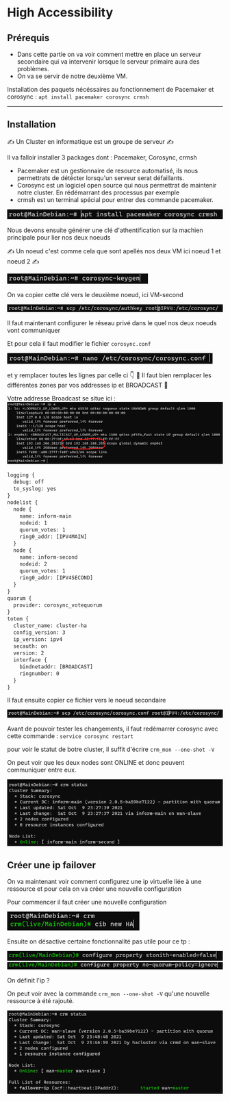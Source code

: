 # High Accessibility

## Prérequis

- Dans cette partie on va voir comment mettre en place un serveur secondaire qui va intervenir lorsque le serveur primaire aura des problèmes.
- On va se servir de notre deuxième VM.

Installation des paquets nécéssaires au fonctionnement de Pacemaker et corosync : 
`apt install pacemaker corosync crmsh`

------------

## Installation

✍️ Un Cluster en informatique est un groupe de serveur ✍️

Il va falloir installer 3 packages dont : Pacemaker, Corosync, crmsh

- Pacemaker est un gestionnaire de resource automatisé, ils nous permettrats de détécter lorsqu'un serveur serat défaillants.  
- Corosync est un logiciel open source qui nous permettrat de maintenir notre cluster. En rédémarrant des processus par exemple
- crmsh est un terminal spécial pour entrer des commande pacemaker.

![installation](../Screens/2021-10-09-235650.png)

Nous devons ensuite générer une clé d'athentification sur la machien principale pour lier nos deux noeuds

✍️ Un noeud c'est comme cela que sont apellés nos deux VM ici noeud 1 et noeud 2 ✍️

![](../Screens/2021-10-09-235812.png)

On va copier cette clé vers le deuxième noeud, ici VM-second

![](../Screens/2021-10-09-235912.png)  

Il faut maintenant configurer le réseau privé dans le quel nos deux noeuds vont communiquer  

Et pour cela il faut modifier le fichier `corosync.conf`

![](../Screens/2021-10-10-143544.png)

et y remplacer toutes les lignes par celle ci 👇
🚨 Il faut bien remplacer les différentes zones par vos addresses ip et BROADCAST 🚨

Votre addresse Broadcast se situe ici :
![](../Screens/2021-10-10-144551.png)

````
logging {
  debug: off
  to_syslog: yes
}
nodelist {
  node {
    name: inform-main
    nodeid: 1
    quorum_votes: 1
    ring0_addr: [IPV4MAIN]
  }
  node {
    name: inform-second
    nodeid: 2
    quorum_votes: 1
    ring0_addr: [IPV4SECOND]
  }
}
quorum {
  provider: corosync_votequorum
}
totem {
  cluster_name: cluster-ha
  config_version: 3
  ip_version: ipv4
  secauth: on
  version: 2
  interface {
    bindnetaddr: [BROADCAST]
    ringnumber: 0
  }
}
````

Il faut ensuite copier ce fichier vers le noeud secondaire 

![](../Screens/2021-10-10-144908.png)

Avant de pouvoir tester les changements, il faut redémarrer corosync avec cette commande :
`service corosync restart`

pour voir le statut de botre cluster, il suffit d'écrire `crm_mon --one-shot -V`

On peut voir que les deux nodes sont ONLINE et donc peuvent communiquer entre eux.

![](../Screens/2021-10-09-232800.png)

## Créer une ip failover 

On va maintenant voir comment configurez une ip virtuelle liée à une ressource et pour cela on va créer une nouvelle configuration

Pour commencer il faut créer une nouvelle configuration 

![](../Screens/2021-10-10-000305.png)

Ensuite on désactive certaine fonctionnalité pas utile pour ce tp : 

![](../Screens/2021-10-10-000325.png)  
![](../Screens/2021-10-10-000350.png)

On définit l'ip ?

On peut voir avec la commande `crm_mon --one-shot -V` qu'une nouvelle ressource à été rajouté.

![](../Screens/2021-10-09-235335.png)